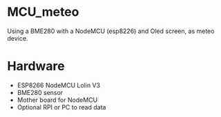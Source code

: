 # MCU_meteo
Using a BME280 with a NodeMCU (esp8226) and Oled screen, as meteo device.
# Hardware
* ESP8266 NodeMCU Lolin V3
* BME280 sensor
* Mother board for NodeMCU
* Optional RPI or PC to read data
